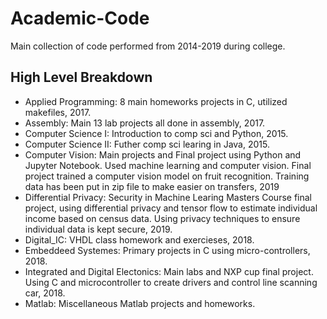 # Academic-Code
Main collection of code performed from 2014-2019 during college.

## High Level Breakdown

- Applied Programming: 8 main homeworks projects in C, utilized makefiles, 2017.
- Assembly: Main 13 lab projects all done in assembly, 2017.
- Computer Science I: Introduction to comp sci and Python, 2015.
- Computer Science II: Futher comp sci learing in Java, 2015.
- Computer Vision: Main projects and Final project using Python and Jupyter Notebook. Used machine learning and computer vision. Final project trained a computer vision model on fruit recognition. Training data has been put in zip file to make easier on transfers, 2019
- Differential Privacy: Security in Machine Learing Masters Course final project, using differential privacy and tensor flow to estimate individual income based on census data. Using privacy techniques to ensure individual data is kept secure, 2019.
- Digital_IC: VHDL class homework and exercieses, 2018.
- Embeddeed Systemes: Primary projects in C using micro-controllers, 2018.
- Integrated and Digital Electonics: Main labs and NXP cup final project. Using C and microcontroller to create drivers and control line scanning car, 2018.
- Matlab: Miscellaneous Matlab projects and homeworks.
